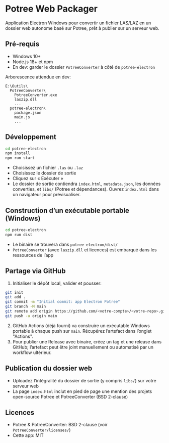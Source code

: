 # Potree Web Packager

Application Electron Windows pour convertir un fichier LAS/LAZ en un dossier web autonome basé sur Potree, prêt à publier sur un serveur web.

## Pré-requis
- Windows 10+
- Node.js 18+ et npm
- En dev: garder le dossier `PotreeConverter` à côté de `potree-electron`

Arborescence attendue en dev:
```
E:\Outils\
  PotreeConverter\
    PotreeConverter.exe
    laszip.dll
    ...
  potree-electron\
    package.json
    main.js
    ...
```

## Développement
```bash
cd potree-electron
npm install
npm run start
```
- Choisissez un fichier `.las` ou `.laz`
- Choisissez le dossier de sortie
- Cliquez sur « Exécuter »
- Le dossier de sortie contiendra `index.html`, `metadata.json`, les données converties, et `libs/` (Potree et dépendances). Ouvrez `index.html` dans un navigateur pour prévisualiser.

## Construction d’un exécutable portable (Windows)
```bash
cd potree-electron
npm run dist
```
- Le binaire se trouvera dans `potree-electron/dist/`
- `PotreeConverter` (avec `laszip.dll` et licences) est embarqué dans les ressources de l’app

## Partage via GitHub
1. Initialiser le dépôt local, valider et pousser:
```bash
git init
git add .
git commit -m "Initial commit: app Electron Potree"
git branch -M main
git remote add origin https://github.com/<votre-compte>/<votre-repo>.git
git push -u origin main
```
2. GitHub Actions (déjà fourni) va construire un exécutable Windows portable à chaque push sur `main`. Récupérez l’artefact dans l’onglet "Actions".
3. Pour publier une Release avec binaire, créez un tag et une release dans GitHub; l’artefact peut être joint manuellement ou automatisé par un workflow ultérieur.

## Publication du dossier web
- Uploadez l’intégralité du dossier de sortie (y compris `libs/`) sur votre serveur web
- La page `index.html` inclut en pied de page une mention des projets open-source Potree et PotreeConverter (BSD 2-clause)

## Licences
- Potree & PotreeConverter: BSD 2-clause (voir `PotreeConverter/licenses/`)
- Cette app: MIT

